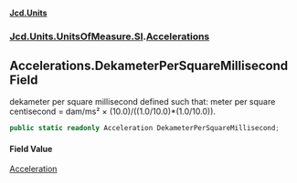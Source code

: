 #### [Jcd.Units](index.md 'index')

### [Jcd.Units.UnitsOfMeasure.SI](Jcd.Units.UnitsOfMeasure.SI.md 'Jcd.Units.UnitsOfMeasure.SI').[Accelerations](Accelerations.md 'Jcd.Units.UnitsOfMeasure.SI.Accelerations')

## Accelerations.DekameterPerSquareMillisecond Field

dekameter per square millisecond defined such that: meter per square centisecond = dam/ms² ×
(10.0)/((1.0/10.0)*(1.0/10.0)).

```csharp
public static readonly Acceleration DekameterPerSquareMillisecond;
```

#### Field Value

[Acceleration](Acceleration.md 'Jcd.Units.UnitTypes.Acceleration')